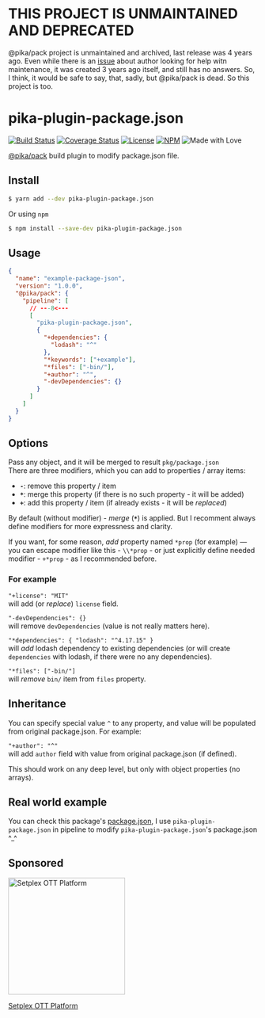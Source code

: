 # THIS PROJECT IS UNMAINTAINED AND DEPRECATED

@pika/pack project is unmaintained and archived, last release was 4 years ago. Even while there is an [issue](https://github.com/FredKSchott/pika-pack/issues/83) about author looking for help witn maintenance, it was created 3 years ago itself, and still has no answers. So, I think, it would be safe to say, that, sadly, but @pika/pack is dead. So this project is too.

# pika-plugin-package.json

[![Build Status](https://github.com/yumauri/pika-plugin-package.json/workflows/build/badge.svg)](https://github.com/yumauri/pika-plugin-package.json/actions?workflow=build)
[![Coverage Status](https://coveralls.io/repos/github/yumauri/pika-plugin-package.json/badge.svg)](https://coveralls.io/github/yumauri/pika-plugin-package.json)
[![License](https://img.shields.io/github/license/yumauri/pika-plugin-package.json.svg?color=yellow)](./LICENSE)
[![NPM](https://img.shields.io/npm/v/pika-plugin-package.json.svg)](https://www.npmjs.com/package/pika-plugin-package.json)
![Made with Love](https://img.shields.io/badge/made%20with-❤-red.svg)

[@pika/pack](https://github.com/pikapkg/pack) build plugin to modify package.json file.

## Install

```bash
$ yarn add --dev pika-plugin-package.json
```

Or using `npm`

```bash
$ npm install --save-dev pika-plugin-package.json
```

## Usage

```json
{
  "name": "example-package-json",
  "version": "1.0.0",
  "@pika/pack": {
    "pipeline": [
      // ---8<---
      [
        "pika-plugin-package.json",
        {
          "+dependencies": {
            "lodash": "^"
          },
          "*keywords": ["+example"],
          "*files": ["-bin/"],
          "+author": "^",
          "-devDependencies": {}
        }
      ]
    ]
  }
}
```

## Options

Pass any object, and it will be merged to result `pkg/package.json`<br>
There are three modifiers, which you can add to properties / array items:

- **`-`**: remove this property / item
- **`*`**: merge this property (if there is no such property - it will be added)
- **`+`**: add this property / item (if already exists - it will be _replaced_)

By default (without modifier) - _merge_ (**`*`**) is applied. But I recomment always define modifiers for more expressness and clarity.

If you want, for some reason, _add_ property named `*prop` (for example) — you can escape modifier like this - `\\*prop` - or just explicitly define needed modifier - `+*prop` - as I recommended before.

### For example

`"+license": "MIT"`<br>
will add (or _replace_) `license` field.

`"-devDependencies": {}`<br>
will remove `devDependencies` (value is not really matters here).

`"*dependencies": { "lodash": "^4.17.15" }`<br>
will _add_ lodash dependency to existing dependencies (or will create `dependencies` with lodash, if there were no any dependencies).

`"*files": ["-bin/"]`<br>
will _remove_ `bin/` item from `files` property.

## Inheritance

You can specify special value `^` to any property, and value will be populated from original package.json. For example:

`"+author": "^"`<br>
will add `author` field with value from original package.json (if defined).

This should work on any deep level, but only with object properties (no arrays).

## Real world example

You can check this package's [package.json](./package.json), I use `pika-plugin-package.json` in pipeline to modify `pika-plugin-package.json`'s package.json ^\_^

## Sponsored

[<img src="https://setplex.com/img/logo.png" alt="Setplex OTT Platform" width="236">](https://setplex.com/en/)

[Setplex OTT Platform](https://setplex.com/en/)
